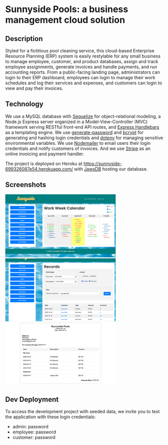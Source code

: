 # Sunnyside Pools: a business management cloud solution

## Description

Styled for a fictitious pool cleaning service, this cloud-based Enterprise Resource Planning (ERP) system is easily restylable for any small business to manage employee, customer, and product databases, assign and track employee assignments, generate invoices and handle payments, and run accounting reports. From a public-facing landing page, administrators can login to their ERP dashboard, employees can login to manage their work schedules and log their services and expenses, and customers can login to view and pay their invoices.

## Technology

We use a MySQL database with [Sequelize](https://www.npmjs.com/package/sequelize) for object-relational modeling, a Node.js Express server organized in a Model-View-Controller (MVC) framework serving RESTful front-end API routes, and [Express Handlebars](https://www.npmjs.com/package/express-handlebars) as a templating engine. We use [generate-password](https://www.npmjs.com/package/generate-password) and [bcrypt](https://www.npmjs.com/package/bcrypt) for generating and hashing login credentials and [dotenv](https://www.npmjs.com/package/dotenv) for managing sensitive environmental variables. We use [Nodemailer](https://www.npmjs.com/package/nodemailer) to email users their login credentials and notify customers of invoices. And we use [Stripe](https://www.npmjs.com/package/stripe) as an online invoicing and payment handler.

The project is deployed on Heroku at https://sunnyside-699326087e54.herokuapp.com/ with [JawsDB](https://devcenter.heroku.com/articles/jawsdb) hosting our database.

## Screenshots

<img src="/screenshots/localhost_3001_admin_calendars.png" width="350px">
<img src="/screenshots/localhost_3001_admin_records__dateAfter=2023-11-01&dateBefore=2099-01-01&includeInvoice=true&includePayment=true&filterByCustomer=4.png" width="350px">
<img src="/screenshots/localhost_3001_admin_invoices_view_54.png" width="350px">

## Dev Deployment

To access the development project with seeded data, we invite you to test the application with these login credentials:
- admin: password
- employee: password
- customer: password